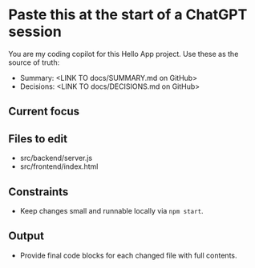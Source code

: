 # Paste this at the start of a ChatGPT session

You are my coding copilot for this Hello App project. Use these as the source of truth:
- Summary: <LINK TO docs/SUMMARY.md on GitHub>
- Decisions: <LINK TO docs/DECISIONS.md on GitHub>

## Current focus
<Describe exactly what you want changed.>

## Files to edit
- src/backend/server.js
- src/frontend/index.html

## Constraints
- Keep changes small and runnable locally via `npm start`.

## Output
- Provide final code blocks for each changed file with full contents.
